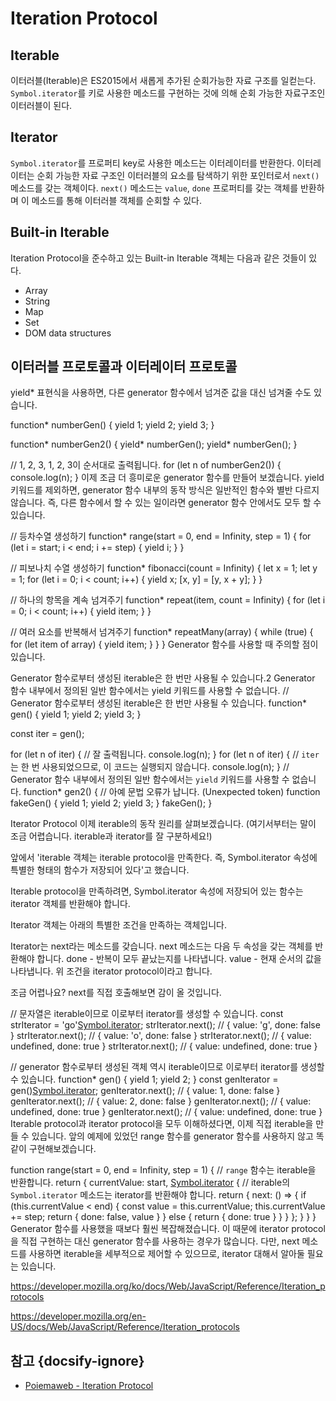 # Iteration Protocol

## Iterable

이터러블(Iterable)은 ES2015에서 새롭게 추가된 순회가능한 자료 구조를 일컫는다. `Symbol.iterator`를 키로 사용한 메소드를 구현하는 것에 의해 순회 가능한 자료구조인 이터러블이 된다.

## Iterator

`Symbol.iterator`를 프로퍼티 key로 사용한 메소드는 이터레이터를 반환한다. 이터레이터는 순회 가능한 자료 구조인 이터러블의 요소를 탐색하기 위한 포인터로서 `next()` 메소드를 갖는 객체이다. `next()` 메소드는 `value`, `done` 프로퍼티를 갖는 객체를 반환하며 이 메소드를 통해 이터러블 객체를 순회할 수 있다.

## Built-in Iterable

Iteration Protocol을 준수하고 있는 Built-in Iterable 객체는 다음과 같은 것들이 있다.

* Array
* String
* Map
* Set
* DOM data structures

## 이터러블 프로토콜과 이터레이터 프로토콜

yield* 표현식을 사용하면, 다른 generator 함수에서 넘겨준 값을 대신 넘겨줄 수도 있습니다.

function* numberGen() {
  yield 1;
  yield 2;
  yield 3;
}

function* numberGen2() {
  yield* numberGen();
  yield* numberGen();
}

// 1, 2, 3, 1, 2, 3이 순서대로 출력됩니다.
for (let n of numberGen2()) {
  console.log(n);
}
이제 조금 더 흥미로운 generator 함수를 만들어 보겠습니다. yield 키워드를 제외하면, generator 함수 내부의 동작 방식은 일반적인 함수와 별반 다르지 않습니다. 즉, 다른 함수에서 할 수 있는 일이라면 generator 함수 안에서도 모두 할 수 있습니다.

// 등차수열 생성하기
function* range(start = 0, end = Infinity, step = 1) {
  for (let i = start; i < end; i += step) {
    yield i;
  }
}

// 피보나치 수열 생성하기
function* fibonacci(count = Infinity) {
  let x = 1;
  let y = 1;
  for (let i = 0; i < count; i++) {
    yield x;
    [x, y] = [y, x + y];
  }
}

// 하나의 항목을 계속 넘겨주기
function* repeat(item, count = Infinity) {
  for (let i = 0; i < count; i++) {
    yield item;
  }
}

// 여러 요소를 반복해서 넘겨주기
function* repeatMany(array) {
  while (true) {
    for (let item of array) {
      yield item;
    }
  }
}
Generator 함수를 사용할 때 주의할 점이 있습니다.

Generator 함수로부터 생성된 iterable은 한 번만 사용될 수 있습니다.2
Generator 함수 내부에서 정의된 일반 함수에서는 yield 키워드를 사용할 수 없습니다.
// Generator 함수로부터 생성된 iterable은 한 번만 사용될 수 있습니다.
function* gen() {
  yield 1;
  yield 2;
  yield 3;
}

const iter = gen();

for (let n of iter) {
  // 잘 출력됩니다.
  console.log(n);
}
for (let n of iter) {
  // `iter`는 한 번 사용되었으므로, 이 코드는 실행되지 않습니다.
  console.log(n);
}
// Generator 함수 내부에서 정의된 일반 함수에서는 `yield` 키워드를 사용할 수 없습니다.
function* gen2() {
  // 아예 문법 오류가 납니다. (Unexpected token)
  function fakeGen() {
    yield 1;
    yield 2;
    yield 3;
  }
  fakeGen();
}

Iterator Protocol
이제 iterable의 동작 원리를 살펴보겠습니다. (여기서부터는 말이 조금 어렵습니다. iterable과 iterator를 잘 구분하세요!)

앞에서 'iterable 객체는 iterable protocol을 만족한다. 즉, Symbol.iterator 속성에 특별한 형태의 함수가 저장되어 있다'고 했습니다.

Iterable protocol을 만족하려면, Symbol.iterator 속성에 저장되어 있는 함수는 iterator 객체를 반환해야 합니다.

Iterator 객체는 아래의 특별한 조건을 만족하는 객체입니다.

Iterator는 next라는 메소드를 갖습니다.
next 메소드는 다음 두 속성을 갖는 객체를 반환해야 합니다.
done - 반복이 모두 끝났는지를 나타냅니다.
value - 현재 순서의 값을 나타냅니다.
위 조건을 iterator protocol이라고 합니다.

조금 어렵나요? next를 직접 호출해보면 감이 올 것입니다.

// 문자열은 iterable이므로 이로부터 iterator를 생성할 수 있습니다.
const strIterator = 'go'[Symbol.iterator]();
strIterator.next(); // { value: 'g', done: false }
strIterator.next(); // { value: 'o', done: false }
strIterator.next(); // { value: undefined, done: true }
strIterator.next(); // { value: undefined, done: true }

// generator 함수로부터 생성된 객체 역시 iterable이므로 이로부터 iterator를 생성할 수 있습니다.
function* gen() {
  yield 1;
  yield 2;
}
const genIterator = gen()[Symbol.iterator]();
genIterator.next(); // { value: 1, done: false }
genIterator.next(); // { value: 2, done: false }
genIterator.next(); // { value: undefined, done: true }
genIterator.next(); // { value: undefined, done: true }
Iterable protocol과 iterator protocol을 모두 이해하셨다면, 이제 직접 iterable을 만들 수 있습니다. 앞의 예제에 있었던 range 함수를 generator 함수를 사용하지 않고 똑같이 구현해보겠습니다.

function range(start = 0, end = Infinity, step = 1) {
  // `range` 함수는 iterable을 반환합니다.
  return {
    currentValue: start,
    [Symbol.iterator]() {
      // iterable의 `Symbol.iterator` 메소드는 iterator를 반환해야 합니다.
      return {
        next: () => {
          if (this.currentValue < end) {
            const value = this.currentValue;
            this.currentValue += step;
            return {
              done: false,
              value
            }
          } else {
            return {
              done: true
            }
          }
        }
      };
    }
  }
}
Generator 함수를 사용했을 때보다 훨씬 복잡해졌습니다. 이 때문에 iterator protocol을 직접 구현하는 대신 generator 함수를 사용하는 경우가 많습니다. 다만, next 메소드를 사용하면 iterable을 세부적으로 제어할 수 있으므로, iterator 대해서 알아둘 필요는 있습니다.

https://developer.mozilla.org/ko/docs/Web/JavaScript/Reference/Iteration_protocols

https://developer.mozilla.org/en-US/docs/Web/JavaScript/Reference/Iteration_protocols

## 참고 {docsify-ignore}

* [Poiemaweb - Iteration Protocol](http://poiemaweb.com/es6-iteration-for-of)
